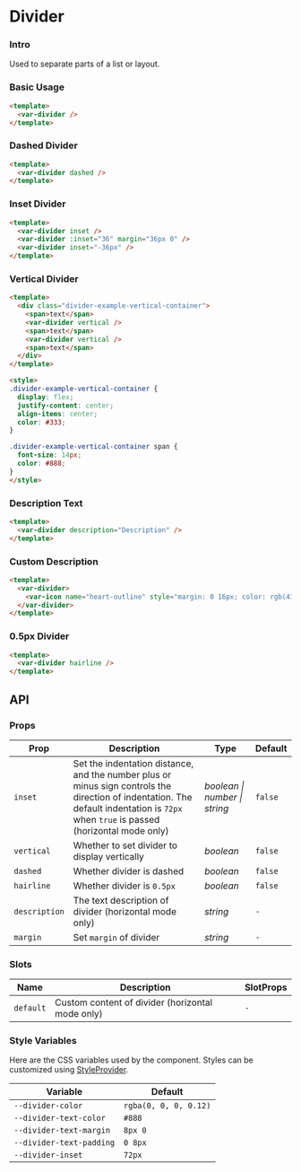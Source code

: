# Divider

### Intro
Used to separate parts of a list or layout.

### Basic Usage
```html
<template>
  <var-divider />
</template>
```

### Dashed Divider
```html
<template>
  <var-divider dashed />
</template>
```

### Inset Divider
```html
<template>
  <var-divider inset />
  <var-divider :inset="36" margin="36px 0" />
  <var-divider inset="-36px" />
</template>
```

### Vertical Divider
```html
<template>
  <div class="divider-example-vertical-container">
    <span>text</span>
    <var-divider vertical />
    <span>text</span>
    <var-divider vertical />
    <span>text</span>
  </div>
</template>

<style>
.divider-example-vertical-container {
  display: flex;
  justify-content: center;
  align-items: center;
  color: #333;
}

.divider-example-vertical-container span {
  font-size: 14px;
  color: #888;
}
</style>
```

### Description Text
```html
<template>
  <var-divider description="Description" />
</template>
```

### Custom Description
```html
<template>
  <var-divider>
    <var-icon name="heart-outline" style="margin: 0 16px; color: rgb(41, 121, 255);" />
  </var-divider>
</template>
```

### 0.5px Divider
```html
<template>
  <var-divider hairline />
</template>
```

## API

### Props

| Prop | Description | Type | Default | 
| --- | --- | --- | --- | 
| `inset` | Set the indentation distance, and the number plus or minus sign controls the direction of indentation. The default indentation is `72px` when `true` is passed (horizontal mode only) | _boolean \| number \| string_ | `false` |
| `vertical` | Whether to set divider to display vertically | _boolean_ | `false` |
| `dashed` | Whether divider is dashed | _boolean_ | `false` |
| `hairline` | Whether divider is `0.5px` | _boolean_ | `false` |
| `description` | The text description of divider (horizontal mode only) | _string_ | `-` |
| `margin` | Set `margin` of divider | _string_ | `-` |

### Slots

| Name | Description | SlotProps |
| --- | --- | --- |
| `default` | Custom content of divider (horizontal mode only) | `-` |

### Style Variables
Here are the CSS variables used by the component. Styles can be customized using [StyleProvider](#/en-US/style-provider).

| Variable | Default |
| --- | --- |
| `--divider-color` | `rgba(0, 0, 0, 0.12)` |
| `--divider-text-color` | `#888`|
| `--divider-text-margin` | `8px 0`|
| `--divider-text-padding` | `0 8px`|
| `--divider-inset` |  `72px`|